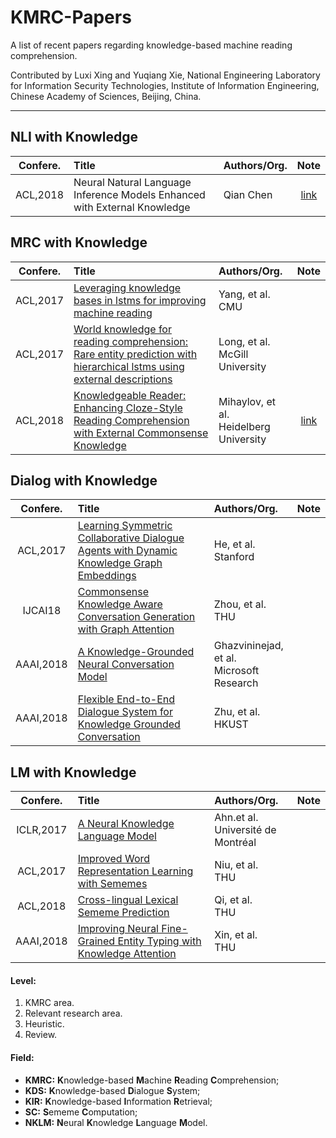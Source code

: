 # KMRC-Papers

A list of recent papers regarding knowledge-based machine reading comprehension.

Contributed by Luxi Xing and Yuqiang Xie, National Engineering Laboratory for Information Security Technologies, Institute of Information Engineering, Chinese Academy of Sciences, Beijing, China. 

-------

## NLI with Knowledge

| Confere.   | Title | Authors/Org. | Note |
| :--------: | :---  | :----------- | :---:|
| ACL,2018 | Neural Natural Language Inference Models Enhanced with External Knowledge | Qian Chen | [link](https://github.com/XingLuxi/KMRC-Papers/blob/master/note/kim.md) |
 
## MRC with Knowledge

| Confere.   | Title | Authors/Org. | Note |
| :---------: | :--- | :----------- | :---:|
| ACL,2017   | [Leveraging knowledge bases in lstms for improving machine reading](https://doi.org/10.18653/v1/P17-1132)   | Yang, et al.<br>CMU | |
| ACL,2017   | [World knowledge for reading comprehension: Rare entity prediction with hierarchical lstms using external descriptions](http://www.aclweb.org/anthology/D17-1086)  | Long, et al.<br>McGill University| |
| ACL,2018   | [Knowledgeable Reader: Enhancing Cloze-Style Reading Comprehension with External Commonsense Knowledge](http://aclweb.org/anthology/P18-1076)  | Mihaylov, et al.<br>Heidelberg University   | [link](https://github.com/XingLuxi/KMRC-Papers/blob/master/note/knreader.md) |

## Dialog with Knowledge  

| Confere.   | Title | Authors/Org. | Note |
| :---------: | :--- | :----------- | :---:|
| ACL,2017   | [Learning Symmetric Collaborative Dialogue Agents with Dynamic Knowledge Graph Embeddings](http://aclweb.org/anthology/P17-1162) | He, et al.<br>Stanford |  | 
| IJCAI18 | [Commonsense Knowledge Aware Conversation Generation with Graph Attention](https://www.ijcai.org/proceedings/2018/0643.pdf) | Zhou, et al.<br>THU |  | 
| AAAI,2018  | [A Knowledge-Grounded Neural Conversation Model](https://www.microsoft.com/en-us/research/wp-content/uploads/2017/02/A_Knowledge_Grounded_Neural_Conversation_Model.pdf) | Ghazvininejad, et al.<br>Microsoft Research |  |
| AAAI,2018   | [Flexible End-to-End Dialogue System for Knowledge Grounded Conversation](https://arxiv.org/pdf/1709.04264.pdf) | Zhu, et al.<br>HKUST | |

## LM with Knowledge 

| Confere.   | Title | Authors/Org. | Note |
| :---------: | :--- | :----------- | :---:|
| ICLR,2017  | [A Neural Knowledge Language Model](https://arxiv.org/pdf/1608.00318v1.pdf)                            | Ahn.et al.<br>Université de Montréal | |
| ACL,2017   | [Improved Word Representation Learning with Sememes](http://aclweb.org/anthology/P17-1187)           | Niu, et al.<br>THU | |
| ACL,2018   | [Cross-lingual Lexical Sememe Prediction](http://aclweb.org/anthology/D18-1033)                      | Qi, et al.<br>THU| |
| AAAI,2018  | [Improving Neural Fine-Grained Entity Typing with Knowledge Attention](https://aaai.org/ocs/index.php/AAAI/AAAI18/paper/view/16321/16167) | Xin, et al.<br>THU | | 


#### Level:
1. KMRC area.
2. Relevant research area.
3. Heuristic.
4. Review.

#### Field:
- **KMRC:** **K**nowledge-based **M**achine **R**eading **C**omprehension;
- **KDS:** **K**nowledge-based **D**ialogue **S**ystem;
- **KIR:** **K**nowledge-based **I**nformation **R**etrieval;
- **SC:** **S**ememe **C**omputation;
- **NKLM:** **N**eural **K**nowledge **L**anguage **M**odel.

